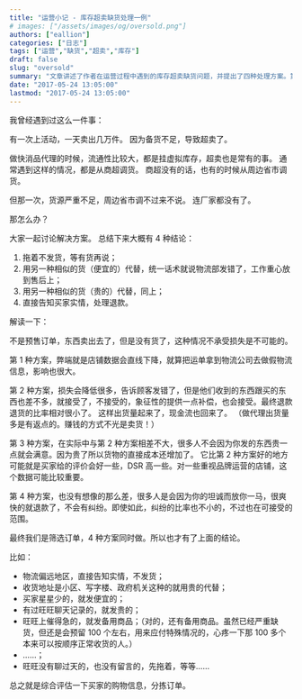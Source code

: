 ```yaml
---
title: "运营小记 - 库存超卖缺货处理一例"
# images: ["/assets/images/og/oversold.png"]
authors: ["eallion"]
categories: ["日志"]
tags: ["运营","缺货","超卖","库存"]
draft: false
slug: "oversold"
summary: "文章讲述了作者在运营过程中遇到的库存超卖缺货问题，并提出了四种处理方案。第一种是拖着不发货，等有货再说；第二种是用便宜的相似商品代替，并告诉顾客物流部发错了；第三种是用贵的相似商品代替，可能会得到更好的评价；第四种是直接告知买家实情，处理退款。最终作者结合订单特点进行筛选并采取多个方案来应对这一问题。"
date: "2017-05-24 13:05:00"
lastmod: "2017-05-24 13:05:00"
---
```


我曾经遇到过这么一件事：

有一次上活动，一天卖出几万件。
因为备货不足，导致超卖了。

做快消品代理的时候，流通性比较大，都是挂虚拟库存，超卖也是常有的事。
通常遇到这样的情况，都是从商超调货。
商超没有的话，也有的时候从周边省市调货。

但那一次，货源严重不足，周边省市调不过来不说。
连厂家都没有了。

那怎么办？

大家一起讨论解决方案。
总结下来大概有 4 种结论：

 1. 拖着不发货，等有货再说；
 2. 用另一种相似的货（便宜的）代替，统一话术就说物流部发错了，工作重心放到售后上；
 3. 用另一种相似的货（贵的）代替，同上；
 4. 直接告知买家实情，处理退款。

解读一下：

不是预售订单，东西卖出去了，但是没有货了，这种情况不承受损失是不可能的。

第 1 种方案，弊端就是店铺数据会直线下降，就算把运单拿到物流公司去做假物流信息，影响也很大。

第 2 种方案，损失会降低很多，告诉顾客发错了，但是他们收到的东西跟买的东西也差不多，就接受了，不接受的，象征性的提供一点补偿，也会接受。最终退款退货的比率相对很小了。
这样出货量起来了，现金流也回来了。
（做代理出货量多是有返点的。赚钱的方式不光是卖货！）

第 3 种方案，在实际中与第 2 种方案相差不大，很多人不会因为你发的东西贵一点就会满意。因为贵了所以货物的直接成本还增加了。
它比第 2 种方案好的地方可能就是买家给的评价会好一些，DSR 高一些。对一些重视品牌运营的店铺，这个数据可能比较重要。

第 4 种方案，也没有想像的那么差，很多人是会因为你的坦诚而放你一马，很爽快的就退款了，不会有纠纷。即使如此，纠纷的比率也不小的，不过也在可接受的范围。

最终我们是筛选订单，4 种方案同时做。所以也才有了上面的结论。

比如：

- 物流偏远地区，直接告知实情，不发货；
- 收货地址是小区、写字楼、政府机关这种的就用贵的代替；
- 买家星星少的，就发便宜的；
- 有过旺旺聊天记录的，就发贵的；
- 旺旺上催得急的，就发备用商品；（对的，还有备用商品。虽然已经严重缺货，但还是会预留 100 个左右，用来应付特殊情况的，心疼一下那 100 多个本来可以按顺序正常收货的人。）
- ……；
- 旺旺没有聊过天的，也没有留言的，先拖着，等等……

总之就是综合评估一下买家的购物信息，分拣订单。
